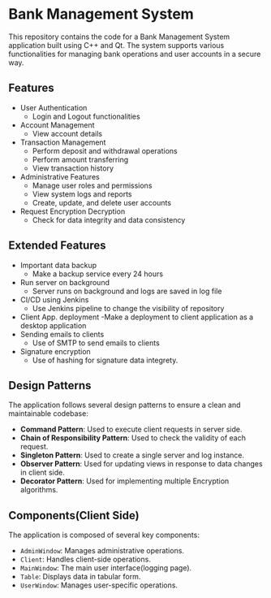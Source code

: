# Bank Management System

This repository contains the code for a Bank Management System application built using C++ and Qt. The system supports various functionalities for managing bank operations and user accounts in a secure way.

## Features

- User Authentication
  - Login and Logout functionalities
- Account Management
  - View account details
- Transaction Management
  - Perform deposit and withdrawal operations
  - Perform amount transferring 
  - View transaction history
- Administrative Features
  - Manage user roles and permissions
  - View system logs and reports
  - Create, update, and delete user accounts
- Request Encryption Decryption
  - Check for data integrity and data consistency
## Extended Features
- Important data backup
  - Make a backup service every 24 hours
- Run server on background
  - Server runs on background and logs are saved in log file
- CI/CD using Jenkins
  - Use Jenkins pipeline to change the visibility of repository 
- Client App. deployment
  -Make a deployment to client application as a desktop application
- Sending emails to clients
  - Use of SMTP to send emails to clients
- Signature encryption
  - Use of hashing for signature data integrety.

## Design Patterns

The application follows several design patterns to ensure a clean and maintainable codebase:

- **Command Pattern**: Used to execute client requests in server side.
- **Chain of Responsibility Pattern**: Used to check the validity of each request.
- **Singleton Pattern**: Used to create a single server and log instance.
- **Observer Pattern**: Used for updating views in response to data changes in client side.
- **Decorator Pattern**: Used for implementing multiple Encryption algorithms.
## Components(Client Side)

The application is composed of several key components:

- `AdminWindow`: Manages administrative operations.
- `Client`: Handles client-side operations.
- `MainWindow`: The main user interface(logging page).
- `Table`: Displays data in tabular form.
- `UserWindow`: Manages user-specific operations.

